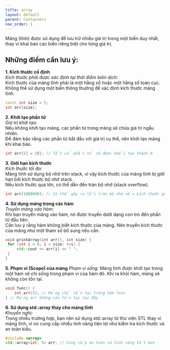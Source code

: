 ```yaml
---
title: array
layout: default
parent: Containers
nav_order: 1
---
```

Mảng (tĩnh) được sử dụng để lưu trữ nhiều giá trị trong một biến duy nhất, thay vì khai báo các biến riêng biệt cho từng giá trị.
## Những điểm cần lưu ý:

**1. Kích thước cố định**  
   *Kích thước phải được xác định tại thời điểm biên dịch:*  
   Kích thước của mảng tĩnh phải là một hằng số hoặc một hằng số toàn cục.
   Không thể sử dụng một biến thông thường để xác định kích thước mảng tĩnh.
   ```cpp
   const int size = 5;
   int arr[size];
   ```
**2. Khởi tạo phần tử**  
   *Giá trị khởi tạo:*  
   Nếu không khởi tạo mảng, các phần tử trong mảng sẽ chứa giá trị ngẫu nhiên.  
   Để đảm bảo rằng các phần tử bắt đầu với giá trị cụ thể, nên khởi tạo mảng khi khai báo.
   ```cpp
   int arr[5] = {0}; // Tất cả phần tử sẽ được khởi tạo thành 0
   ```
**3. Giới hạn kích thước**  
   *Kích thước tối đa:*  
   Mảng tĩnh sử dụng bộ nhớ trên stack, vì vậy kích thước của mảng tĩnh bị giới hạn bởi kích thước bộ nhớ stack.  
   Nếu kích thước quá lớn, có thể dẫn đến tràn bộ nhớ (stack overflow).
   ```cpp
   int arr[1000000]; // Có thể gây ra lỗi tràn bộ nhớ nếu kích thước quá lớn
   ```
**4. Sử dụng mảng trong các hàm**  
   *Truyền mảng vào hàm:*  
   Khi bạn truyền mảng vào hàm, nó được truyền dưới dạng con trỏ đến phần tử đầu tiên.  
   Cần lưu ý rằng hàm không biết kích thước của mảng. Nên truyền kích thước của mảng như một tham số bổ sung nếu cần.
   ```cpp
   void printArray(int arr[], int size) {
    for (int i = 0; i < size; ++i) {
        std::cout << arr[i] << " ";
    }
}
```
**5. Phạm vi (Scope) của mảng** 
   *Phạm vi sống:* 
   Mảng tĩnh được khởi tạo trong một hàm sẽ chỉ sống trong phạm vi của hàm đó. Khi ra khỏi hàm, mảng sẽ không còn tồn tại.
```cpp
void func() {
    int arr[5]; // Mảng chỉ tồn tại trong hàm func
} // Mảng arr không còn tồn tại tại đây
```
**6. Sử dụng std::array thay cho mảng tĩnh**  
   *Khuyến nghị:*  
   Trong nhiều trường hợp, bạn nên sử dụng std::array từ thư viện STL thay vì mảng tĩnh, vì nó cung cấp nhiều tính năng tiện lợi như kiểm tra kích thước và an toàn kiểu.
```cpp
#include <array>
std::array<int, 5> arr; // Cung cấp an toàn và tính năng tốt hơn
```
